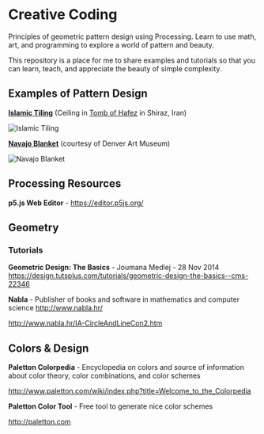 # Creative Coding
Principles of geometric pattern design using Processing. Learn to use math, art, and programming to explore a world of pattern and beauty.

This repository is a place for me to share examples and tutorials so that you can learn, teach, and appreciate the beauty of simple complexity.

## Examples of Pattern Design
**[Islamic Tiling](https://commons.wikimedia.org/wiki/File:Navajo_-_blanket_-_Google_Art_Project.jpg)** (Ceiling in [Tomb of Hafez](https://en.wikipedia.org/wiki/Tomb_of_Hafez) in Shiraz, Iran)

![Islamic Tiling](https://upload.wikimedia.org/wikipedia/commons/thumb/6/60/Roof_hafez_tomb.jpg/640px-Roof_hafez_tomb.jpg)


**[Navajo Blanket](https://commons.wikimedia.org/wiki/File:Navajo_-_blanket_-_Google_Art_Project.jpg)** (courtesy of Denver Art Museum)

![Navajo Blanket](https://upload.wikimedia.org/wikipedia/commons/thumb/3/33/Navajo_-_blanket_-_Google_Art_Project.jpg/359px-Navajo_-_blanket_-_Google_Art_Project.jpg)


## Processing Resources
**p5.js Web Editor** - https://editor.p5js.org/

## Geometry

### Tutorials
**Geometric Design: The Basics** - Joumana Medlej - 28 Nov 2014
https://design.tutsplus.com/tutorials/geometric-design-the-basics--cms-22346

**Nabla** - Publisher of books and software in mathematics and computer science
http://www.nabla.hr/

http://www.nabla.hr/IA-CircleAndLineCon2.htm

## Colors & Design
**Paletton Colorpedia** - Encyclopedia on colors and source of information about color theory, color combinations, and color schemes

http://www.paletton.com/wiki/index.php?title=Welcome_to_the_Colorpedia

**Paletton Color Tool** - Free tool to generate nice color schemes

http://paletton.com
